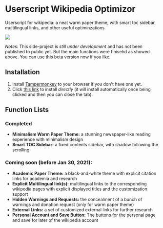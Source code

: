 # Userscript Wikipedia Optimizor
 
Userscript for wikipedia: a neat warm paper theme, with smart toc sidebar, multilingual links, and other useful optiminzations. 

![][Warm_Paper_Theme_Image]

*Notes:* This side-project is *still under development* and has not been published to public yet. But the main functions were finisehd as showed above. You can use this beta version now if you like.

## Installation

1. Install [Tampermonkey][TM_web] to your browser if you don't have one yet.
2. Click [this link][userjs_file] to install *directly* (it will install automatically once being clicked and then you can close the tab).

## Function Lists

### Completed

* **Minimalism Warm Paper Theme:** a stunning newspaper-like reading experience with minimalism design
* **Smart TOC Sidebar:** a fixed contents sidebar, with shadow following the scrolling 

### Coming soon (before Jan 30, 2021): 

*  **Academic Paper Theme:** a black-and-white theme with explicit citation links for academia and research
*  **Explicit Multilingual link(s):** multilingual links to the corresponding wikipedia pages with explicit displayed titles and the customization support
*  **Hidden Warnings and Requests:** the concealment of a bunch of warnings and donation request (only for warm paper theme)
*  **External Links:** a set of customized external links for further research
*  **Personal Account and Save Button:** The buttons for the personal page and save for later of the wikipedia account

[Warm_Paper_Theme_Image]: ./assets/Warm_Paper_Theme.png
[TM_web]: http://www.tampermonkey.net/
[userjs_file]: https://github.com/yli/Userscript-Wikipedia-Optimizor/WikipediaOptimizor.user.js